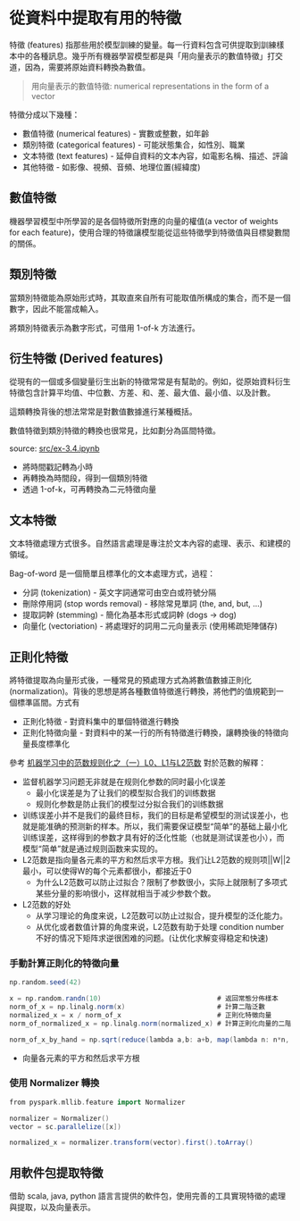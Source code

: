 # 從資料中提取有用的特徵

特徵 (features) 指那些用於模型訓練的變量。每一行資料包含可供提取到訓練樣本中的各種訊息。幾乎所有機器學習模型都是與「用向量表示的數值特徵」打交道，因為，需要將原始資料轉換為數值。

> 用向量表示的數值特徵: numerical representations in the form of a vector

特徵分成以下幾種：
- 數值特徵 (numerical features) - 實數或整數，如年齡
- 類別特徵 (categorical features) -  可能狀態集合，如性別、職業
- 文本特徵 (text features) - 延伸自資料的文本內容，如電影名稱、描述、評論
- 其他特徵 - 如影像、視頻、音頻、地理位置(經緯度)

## 數值特徵

機器學習模型中所學習的是各個特徵所對應的向量的權值(a vector of weights for each feature)，使用合理的特徵讓模型能從這些特徵學到特徵值與目標變數間的關係。

## 類別特徵

當類別特徵能為原始形式時，其取直來自所有可能取值所構成的集合，而不是一個數字，因此不能當成輸入。

將類別特徵表示為數字形式，可借用 1-of-k 方法進行。

## 衍生特徵 (Derived features)

從現有的一個或多個變量衍生出新的特徵常常是有幫助的。例如，從原始資料衍生特徵包含計算平均值、中位數、方差、和、差、最大值、最小值、以及計數。

這類轉換背後的想法常常是對數值數據進行某種概括。

數值特徵到類別特徵的轉換也很常見，比如劃分為區間特徵。

source: [src/ex-3.4.ipynb](src/ex-3.4.ipynb)

- 將時間戳記轉為小時
- 再轉換為時間段，得到一個類別特徵
- 透過 1-of-k，可再轉換為二元特徵向量

## 文本特徵

文本特徵處理方式很多。自然語言處理是專注於文本內容的處理、表示、和建模的領域。

Bag-of-word 是一個簡單且標準化的文本處理方式，過程：
- 分詞 (tokenization) - 英文字詞通常可由空白或符號分隔
- 刪除停用詞 (stop words removal) - 移除常見單詞 (the, and, but, ...)
- 提取詞幹 (stemming) - 簡化為基本形式或詞幹 (dogs -> dog)
- 向量化 (vectoriation) - 將處理好的詞用二元向量表示 (使用稀疏矩陣儲存)

## 正則化特徵

將特徵提取為向量形式後，一種常見的預處理方式為將數值數據正則化 (normalization)。背後的思想是將各種數值特徵進行轉換，將他們的值規範到一個標準區間。方式有

- 正則化特徵 - 對資料集中的單個特徵進行轉換
- 正則化特徵向量 - 對資料中的某一行的所有特徵進行轉換，讓轉換後的特徵向量長度標準化

參考 [机器学习中的范数规则化之（一）L0、L1与L2范数](http://blog.csdn.net/zouxy09/article/details/24971995/) 對於范數的解釋：
- 监督机器学习问题无非就是在规则化参数的同时最小化误差
  - 最小化误差是为了让我们的模型拟合我们的训练数据
  - 规则化参数是防止我们的模型过分拟合我们的训练数据
- 训练误差小并不是我们的最终目标，我们的目标是希望模型的测试误差小，也就是能准确的预测新的样本。所以，我们需要保证模型“简单”的基础上最小化训练误差，这样得到的参数才具有好的泛化性能（也就是测试误差也小），而模型“简单”就是通过规则函数来实现的。
- L2范数是指向量各元素的平方和然后求平方根。我们让L2范数的规则项||W||2最小，可以使得W的每个元素都很小，都接近于0
  - 为什么L2范数可以防止过拟合？限制了参数很小，实际上就限制了多项式某些分量的影响很小，这样就相当于减少参数个数。
- L2范数的好处
  - 从学习理论的角度来说，L2范数可以防止过拟合，提升模型的泛化能力。
  - 从优化或者数值计算的角度来说，L2范数有助于处理 condition number不好的情况下矩阵求逆很困难的问题。(让优化求解变得稳定和快速)

### 手動計算正則化的特徵向量

```scala
np.random.seed(42)

x = np.random.randn(10)                             # 返回常態分佈樣本
norm_of_x = np.linalg.norm(x)                       # 計算二階泛數
normalized_x = x / norm_of_x                        # 正則化特徵向量
norm_of_normalized_x = np.linalg.norm(normalized_x) # 計算正則化向量的二階泛數
```

```scala
norm_of_x_by_hand = np.sqrt(reduce(lambda a,b: a+b, map(lambda n: n*n, x)))
```
- 向量各元素的平方和然后求平方根

### 使用 Normalizer 轉換
```scala
from pyspark.mllib.feature import Normalizer

normalizer = Normalizer()
vector = sc.parallelize([x])

normalized_x = normalizer.transform(vector).first().toArray()
```

## 用軟件包提取特徵

借助 scala, java, python 語言言提供的軟件包，使用完善的工具實現特徵的處理與提取，以及向量表示。
